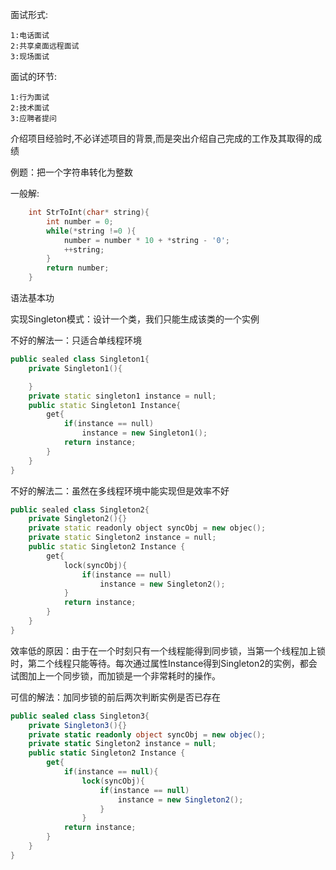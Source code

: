 面试形式:

    1:电话面试
    2:共享桌面远程面试
    3:现场面试

面试的环节:

    1:行为面试
    2:技术面试
    3:应聘者提问
介绍项目经验时,不必详述项目的背景,而是突出介绍自己完成的工作及其取得的成绩

例题：把一个字符串转化为整数

一般解:
```cpp
    int StrToInt(char* string){
        int number = 0;
        while(*string !=0 ){
            number = number * 10 + *string - '0';
            ++string;
        }
        return number;
    }
```

语法基本功

实现Singleton模式：设计一个类，我们只能生成该类的一个实例

不好的解法一：只适合单线程环境
```cpp
public sealed class Singleton1{
    private Singleton1(){

    }
    private static singleton1 instance = null;
    public static Singleton1 Instance{
        get{
            if(instance == null)
                instance = new Singleton1();
            return instance;
        }
    } 
}
```
不好的解法二：虽然在多线程环境中能实现但是效率不好
```cpp
public sealed class Singleton2{
    private Singleton2(){}
    private static readonly object syncObj = new objec();
    private static Singleton2 instance = null;
    public static Singleton2 Instance {
        get{
            lock(syncObj){
                if(instance == null)
                    instance = new Singleton2();
            }
            return instance;
        }
    }
}
```
效率低的原因：由于在一个时刻只有一个线程能得到同步锁，当第一个线程加上锁时，第二个线程只能等待。每次通过属性Instance得到Singleton2的实例，都会试图加上一个同步锁，而加锁是一个非常耗时的操作。

可信的解法：加同步锁的前后两次判断实例是否已存在
```C#
public sealed class Singleton3{
    private Singleton3(){}
    private static readonly object syncObj = new objec();
    private static Singleton2 instance = null;
    public static Singleton2 Instance {
        get{
            if(instance == null){
                lock(syncObj){
                    if(instance == null)
                        instance = new Singleton2();
                    }
                }
            return instance;
        }
    }
}
```
